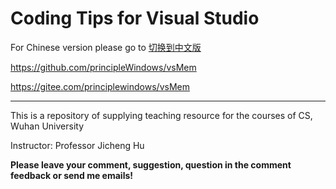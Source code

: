 # Coding Tips for Visual Studio

For Chinese version please go to [切换到中文版](readme_cn.md)

[^_^]:
https://github.com/principleWindows/vsMem

[^_^]:
https://gitee.com/principlewindows/vsMem

************************************

This is a repository of supplying teaching resource for the courses of CS, 
Wuhan University

Instructor: Professor Jicheng Hu

**Please leave your comment, suggestion, question in the comment feedback or send me emails!**



